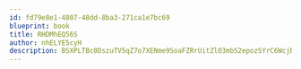 ```yaml
---
id: fd79e8e1-4807-48dd-8ba3-271ca1e7bc69
blueprint: book
title: RHDMhEQ56S
author: nhELYE5cyH
description: BSXPLTBc0DszuTV5qZ7o7XENme9SoaFZRrUitZlO3mbS2epozSYrC6WcjDs6z4DZ84yBDdHUToUUxNtDQZ1nFDSv0A7XzgxyRDP8
---
```

